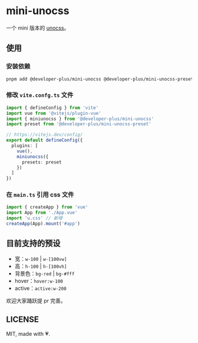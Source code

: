 # mini-unocss

一个 mini 版本的 [unocss](https://github.com/unocss/unocss)。

## 使用

### 安装依赖

``` bash
pnpm add @developer-plus/mini-unocss @developer-plus/mini-unocss-preset -D
```

### 修改 `vite.confg.ts` 文件

``` ts
import { defineConfig } from 'vite'
import vue from '@vitejs/plugin-vue'
import { miniunocss } from '@developer-plus/mini-unocss'
import preset from '@developer-plus/mini-unocss-preset'

// https://vitejs.dev/config/
export default defineConfig({
  plugins: [
    vue(),
    miniunocss({
      presets: preset
    })
  ]
})
```

### 在 `main.ts` 引用 css 文件

``` ts
import { createApp } from 'vue'
import App from './App.vue'
import 'u.css' // 新增
createApp(App).mount('#app')
```

## 目前支持的预设

- 宽：`w-100` | `w-[100vw]`
- 高：`h-100` | `h-[100vh]`
- 背景色：`bg-red` | `bg-#fff`
- hover：`hover:w-100`
- active：`active:w-200`

欢迎大家踊跃提 pr 完善。

## LICENSE

MIT, made with 💗.
